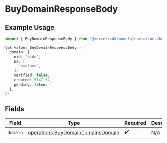 # BuyDomainResponseBody

## Example Usage

```typescript
import { BuyDomainResponseBody } from "@vercel/sdk/models/operations/buydomain.js";

let value: BuyDomainResponseBody = {
  domain: {
    uid: "<id>",
    ns: [
      "<value>",
    ],
    verified: false,
    created: 5147.67,
    pending: false,
  },
};
```

## Fields

| Field                                                                                  | Type                                                                                   | Required                                                                               | Description                                                                            |
| -------------------------------------------------------------------------------------- | -------------------------------------------------------------------------------------- | -------------------------------------------------------------------------------------- | -------------------------------------------------------------------------------------- |
| `domain`                                                                               | [operations.BuyDomainDomainsDomain](../../models/operations/buydomaindomainsdomain.md) | :heavy_check_mark:                                                                     | N/A                                                                                    |